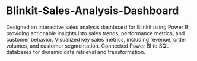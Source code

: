# Blinkit-Sales-Analysis-Dashboard
Designed an interactive sales analysis dashboard for Blinkit using Power BI, providing actionable insights into sales trends, performance metrics, and customer behavior. Visualized key sales metrics, including revenue, order volumes, and customer segmentation. Connected Power BI to SQL databases for dynamic data retrieval and transformation.
